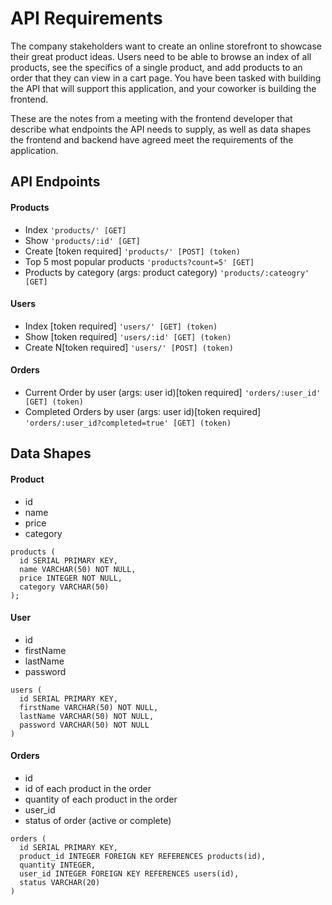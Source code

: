 # API Requirements

The company stakeholders want to create an online storefront to showcase their great product ideas. Users need to be able to browse an index of all products, see the specifics of a single product, and add products to an order that they can view in a cart page. You have been tasked with building the API that will support this application, and your coworker is building the frontend.

These are the notes from a meeting with the frontend developer that describe what endpoints the API needs to supply, as well as data shapes the frontend and backend have agreed meet the requirements of the application.

## API Endpoints

#### Products

- Index `'products/' [GET]`
- Show `'products/:id' [GET]`
- Create [token required] `'products/' [POST] (token)`
- Top 5 most popular products `'products?count=5' [GET]`
- Products by category (args: product category) `'products/:cateogry' [GET]`

#### Users

- Index [token required] `'users/' [GET] (token)`
- Show [token required] `'users/:id' [GET] (token)`
- Create N[token required] `'users/' [POST] (token)`

#### Orders

- Current Order by user (args: user id)[token required] `'orders/:user_id' [GET] (token)`
- Completed Orders by user (args: user id)[token required] `'orders/:user_id?completed=true' [GET] (token)`

## Data Shapes

#### Product

- id
- name
- price
- category

```
products (
  id SERIAL PRIMARY KEY,
  name VARCHAR(50) NOT NULL,
  price INTEGER NOT NULL,
  category VARCHAR(50)
);
```

#### User

- id
- firstName
- lastName
- password

```
users (
  id SERIAL PRIMARY KEY,
  firstName VARCHAR(50) NOT NULL,
  lastName VARCHAR(50) NOT NULL,
  password VARCHAR(50) NOT NULL
)
```

#### Orders

- id
- id of each product in the order
- quantity of each product in the order
- user_id
- status of order (active or complete)

```
orders (
  id SERIAL PRIMARY KEY,
  product_id INTEGER FOREIGN KEY REFERENCES products(id),
  quantity INTEGER,
  user_id INTEGER FOREIGN KEY REFERENCES users(id),
  status VARCHAR(20)
)
```
